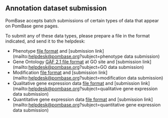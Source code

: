## Annotation dataset submission

PomBase accepts batch submissions of certain types of data that appear
on PomBase gene pages. 

To submit any of these data types, please prepare a file in the format
indicated, and send it to the helpdesk:

-   Phenotype [file format](documentation/phenotype-data-bulk-upload-format) and [submission link](mailto:helpdesk@pombase.org?subject=phenotype data submission)
-   Gene Ontology [GAF 2.1 file format](http://geneontology.org/page/go-annotation-file-gaf-format-21) at GO site and [submission link](mailto:helpdesk@pombase.org?subject=GO data submission)
-   Modification [file format](documentation/modification-data-bulk-upload-file-format) and [submission link](mailto:helpdesk@pombase.org?subject=modification data submission)
-   Qualitative gene expression data [file format](documentation/qualitative-gene-expression-data-bulk-upload-file-format) and [submission link](mailto:helpdesk@pombase.org?subject=qualitative gene expression data submission)
-   Quantitative gene expression data [file format](documentation/quantitative-gene-expression-data-bulk-upload-file-format) and [submission link](mailto:helpdesk@pombase.org?subject=quantitative gene expression data submission)


